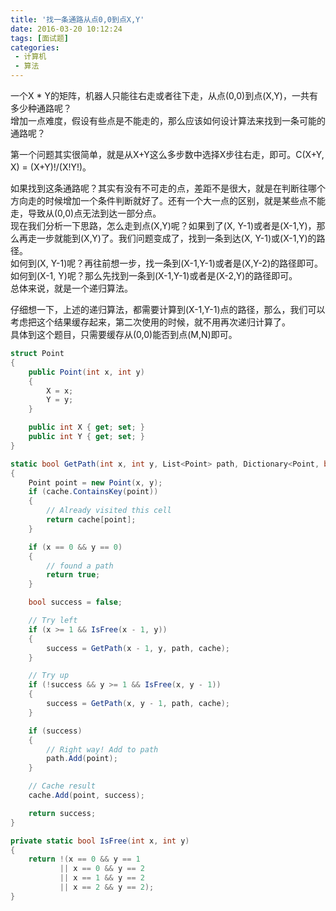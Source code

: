 ```yaml
---
title: '找一条通路从点0,0到点X,Y'
date: 2016-03-20 10:12:24
tags: [面试题]
categories:
 - 计算机
 - 算法
---
```

一个X \* Y的矩阵，机器人只能往右走或者往下走，从点(0,0)到点(X,Y)，一共有多少种通路呢？  
增加一点难度，假设有些点是不能走的，那么应该如何设计算法来找到一条可能的通路呢？

第一个问题其实很简单，就是从X+Y这么多步数中选择X步往右走，即可。C(X+Y, X) = (X+Y)!/(X!Y!)。

如果找到这条通路呢？其实有没有不可走的点，差距不是很大，就是在判断往哪个方向走的时候增加一个条件判断就好了。还有一个大一点的区别，就是某些点不能走，导致从(0,0)点无法到达一部分点。  
现在我们分析一下思路，怎么走到点(X,Y)呢？如果到了(X, Y-1)或者是(X-1,Y)，那么再走一步就能到(X,Y)了。我们问题变成了，找到一条到达(X, Y-1)或(X-1,Y)的路径。  
如何到(X, Y-1)呢？再往前想一步，找一条到(X-1,Y-1)或者是(X,Y-2)的路径即可。  
如何到(X-1, Y)呢？那么先找到一条到(X-1,Y-1)或者是(X-2,Y)的路径即可。  
总体来说，就是一个递归算法。

仔细想一下，上述的递归算法，都需要计算到(X-1,Y-1)点的路径，那么，我们可以考虑把这个结果缓存起来，第二次使用的时候，就不用再次递归计算了。  
具体到这个题目，只需要缓存从(0,0)能否到点(M,N)即可。

``` csharp
struct Point
{
    public Point(int x, int y)
    {
        X = x;
        Y = y;
    }

    public int X { get; set; }
    public int Y { get; set; }
}

static bool GetPath(int x, int y, List<Point> path, Dictionary<Point, bool> cache)
{
    Point point = new Point(x, y);
    if (cache.ContainsKey(point))
    {
        // Already visited this cell
        return cache[point];
    }

    if (x == 0 && y == 0)
    {
        // found a path
        return true;
    }

    bool success = false;

    // Try left
    if (x >= 1 && IsFree(x - 1, y))
    {
        success = GetPath(x - 1, y, path, cache);
    }

    // Try up
    if (!success && y >= 1 && IsFree(x, y - 1))
    {
        success = GetPath(x, y - 1, path, cache);
    }

    if (success)
    {
        // Right way! Add to path
        path.Add(point);
    }

    // Cache result
    cache.Add(point, success);

    return success;
}

private static bool IsFree(int x, int y)
{
    return !(x == 0 && y == 1
           || x == 0 && y == 2
           || x == 1 && y == 2
           || x == 2 && y == 2);
}
```
